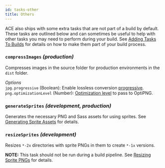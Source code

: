 ```yaml
---
id: tasks-other
title: Others
---
```


ACE also ships with some extra tasks that are not part of a build by default. These tasks are outlined below and can sometimes be useful to help with other tasks you may need to perform during your build. See [Adding Tasks To Builds](tasks-adding) for details on how to make them part of your build process.

### `compressImages` *(production)*
Compresses images in the source folder for production environments in the `dist` folder.

*Options*<br />
`jpg.progressive` (Boolean): Enable lossless conversion [progressive](https://github.com/imagemin/imagemin-jpegtran#progressive).<br />
`png.optimizationLevel` (Number): [Optimization level](https://github.com/imagemin/imagemin-optipng#optimizationlevel) to pass to OptiPNG.

### `generateSprites` *(development, production)*
Generates the necessary PNG and Sass assets for using sprites. See [Generating Sprite Assets](tasks-sprites#generating-sprite-assets) for details.

### `resizeSprites` *(development)*
Resizes `*-2x` directories with sprite PNGs in them to create `*-1x` versions.

**NOTE:** This task should not be run during a build pipeline. See [Resizing Sprite PNGs](tasks-sprites#resizing-sprite-pngs) for details.

